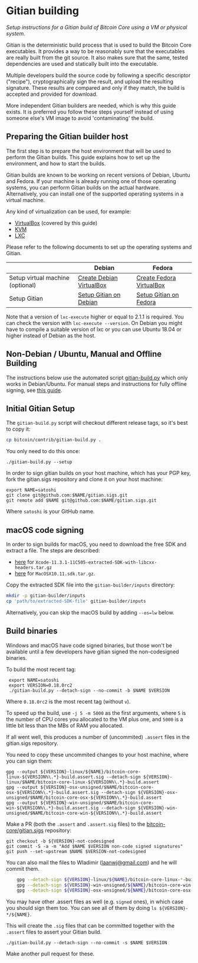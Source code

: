 Gitian building
================

*Setup instructions for a Gitian build of Bitcoin Core using a VM or physical system.*

Gitian is the deterministic build process that is used to build the Bitcoin
Core executables. It provides a way to be reasonably sure that the
executables are really built from the git source. It also makes sure that
the same, tested dependencies are used and statically built into the executable.

Multiple developers build the source code by following a specific descriptor
("recipe"), cryptographically sign the result, and upload the resulting signature.
These results are compared and only if they match, the build is accepted and provided
for download.

More independent Gitian builders are needed, which is why this guide exists.
It is preferred you follow these steps yourself instead of using someone else's
VM image to avoid 'contaminating' the build.


Preparing the Gitian builder host
---------------------------------

The first step is to prepare the host environment that will be used to perform the Gitian builds.
This guide explains how to set up the environment, and how to start the builds.

Gitian builds are known to be working on recent versions of Debian, Ubuntu and Fedora.
If your machine is already running one of those operating systems, you can perform Gitian builds on the actual hardware.
Alternatively, you can install one of the supported operating systems in a virtual machine.

Any kind of virtualization can be used, for example:
- [VirtualBox](https://www.virtualbox.org/) (covered by this guide)
- [KVM](http://www.linux-kvm.org/page/Main_Page)
- [LXC](https://linuxcontainers.org/)

Please refer to the following documents to set up the operating systems and Gitian.

|                                   | Debian                                                                             | Fedora                                                                             |
|-----------------------------------|------------------------------------------------------------------------------------|------------------------------------------------------------------------------------|
| Setup virtual machine (optional)  | [Create Debian VirtualBox](./gitian-building/gitian-building-create-vm-debian.md) | [Create Fedora VirtualBox](./gitian-building/gitian-building-create-vm-fedora.md) |
| Setup Gitian                      | [Setup Gitian on Debian](./gitian-building/gitian-building-setup-gitian-debian.md) | [Setup Gitian on Fedora](./gitian-building/gitian-building-setup-gitian-fedora.md) |

Note that a version of `lxc-execute` higher or equal to 2.1.1 is required.
You can check the version with `lxc-execute --version`.
On Debian you might have to compile a suitable version of lxc or you can use Ubuntu 18.04 or higher instead of Debian as the host.

Non-Debian / Ubuntu, Manual and Offline Building
------------------------------------------------
The instructions below use the automated script [gitian-build.py](https://github.com/bitcoin/bitcoin/blob/master/contrib/gitian-build.py) which only works in Debian/Ubuntu. For manual steps and instructions for fully offline signing, see [this guide](./gitian-building/gitian-building-manual.md).

Initial Gitian Setup
--------------------
The `gitian-build.py` script will checkout different release tags, so it's best to copy it:

```bash
cp bitcoin/contrib/gitian-build.py .
```

You only need to do this once:

```
./gitian-build.py --setup
```

In order to sign gitian builds on your host machine, which has your PGP key, fork the gitian.sigs repository and clone it on your host machine:

```
export NAME=satoshi
git clone git@github.com:$NAME/gitian.sigs.git
git remote add $NAME git@github.com:$NAME/gitian.sigs.git
```

Where `satoshi` is your GitHub name.

macOS code signing
------------------
In order to sign builds for macOS, you need to download the free SDK and extract a file.
The steps are described:
- [here](https://github.com/bitcoin/bitcoin/blob/master/contrib/macdeploy/README.md#sdk-extraction) for `Xcode-11.3.1-11C505-extracted-SDK-with-libcxx-headers.tar.gz`
- [here](https://github.com/bitcoin-core/docs/blob/7ae95352931b14272a45154226123550bb92c516/gitian-building/gitian-building-mac-os-sdk.md) for `MacOSX10.11.sdk.tar.gz`.

Copy the extracted SDK file into the `gitian-builder/inputs` directory:
```bash
mkdir -p gitian-builder/inputs
cp 'path/to/extracted-SDK-file' gitian-builder/inputs
```

Alternatively, you can skip the macOS build by adding `--os=lw` below.

Build binaries
-----------------------------
Windows and macOS have code signed binaries, but those won't be available until a few developers have gitian signed the non-codesigned binaries.

To build the most recent tag:
```
 export NAME=satoshi
 export VERSION=0.18.0rc2
 ./gitian-build.py --detach-sign --no-commit -b $NAME $VERSION
```

Where `0.18.0rc2` is the most recent tag (without `v`).

To speed up the build, use `-j 5 -m 5000` as the first arguments, where `5` is the number of CPU cores you allocated to the VM plus one, and `5000` is a little bit less than the MBs of RAM you allocated.

If all went well, this produces a number of (uncommited) `.assert` files in the gitian.sigs repository.

You need to copy these uncommited changes to your host machine, where you can sign them:

```
gpg --output ${VERSION}-linux/${NAME}/bitcoin-core-linux-${VERSION%\.*}-build.assert.sig --detach-sign ${VERSION}-linux/$NAME/bitcoin-core-linux-${VERSION%\.*}-build.assert
gpg --output ${VERSION}-osx-unsigned/$NAME/bitcoin-core-osx-${VERSION%\.*}-build.assert.sig --detach-sign ${VERSION}-osx-unsigned/$NAME/bitcoin-core-osx-${VERSION%\.*}-build.assert
gpg --output ${VERSION}-win-unsigned/$NAME/bitcoin-core-win-${VERSION%\.*}-build.assert.sig --detach-sign ${VERSION}-win-unsigned/$NAME/bitcoin-core-win-${VERSION%\.*}-build.assert
```

Make a PR (both the `.assert` and `.assert.sig` files) to the
[bitcoin-core/gitian.sigs](https://github.com/bitcoin-core/gitian.sigs/) repository:

```
git checkout -b ${VERSION}-not-codesigned
git commit -S -a -m "Add $NAME $VERSION non-code signed signatures"
git push --set-upstream $NAME $VERSION-not-codesigned
```

You can also mail the files to Wladimir (laanwj@gmail.com) and he will commit them.

```bash
    gpg --detach-sign ${VERSION}-linux/${NAME}/bitcoin-core-linux-*-build.assert
    gpg --detach-sign ${VERSION}-win-unsigned/${NAME}/bitcoin-core-win-*-build.assert
    gpg --detach-sign ${VERSION}-osx-unsigned/${NAME}/bitcoin-core-osx-*-build.assert
```

You may have other .assert files as well (e.g. `signed` ones), in which case you should sign them too. You can see all of them by doing `ls ${VERSION}-*/${NAME}`.

This will create the `.sig` files that can be committed together with the `.assert` files to assert your
Gitian build.


 `./gitian-build.py --detach-sign --no-commit -s $NAME $VERSION`

Make another pull request for these.
